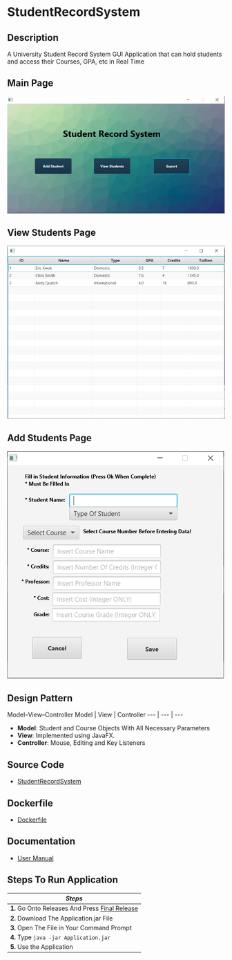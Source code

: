 # StudentRecordSystem

## Description
A University Student Record System GUI Application that can hold students and access their Courses, GPA, etc in Real Time
## Main Page
![Image description](https://github.com/erick576/StudentRecordSystem/blob/master/Images/MainPage.PNG)

## View Students Page
![Image description](https://github.com/erick576/StudentRecordSystem/blob/master/Images/ShowStudents.PNG)

## Add Students Page
![Image description](https://github.com/erick576/StudentRecordSystem/blob/master/Images/AddStudent.PNG)

## Design Pattern

Model–View–Controller
Model | View | Controller
--- | --- | ---

* **Model**: Student and Course Objects With All Necessary Parameters
* **View**: Implemented using JavaFX.
* **Controller**: Mouse, Editing and Key Listeners

## Source Code
- [StudentRecordSystem](https://github.com/erick576/StudentRecordSystem/tree/master/StudentRecordSystem/src)

## Dockerfile
- [Dockerfile](https://github.com/erick576/StudentRecordSystem/blob/master/Dockerfile)

## Documentation
* [User Manual](https://github.com/erick576/StudentRecordSystem/tree/master/Documentation)

## Steps To Run Application
| *Steps* |
|----|
|**1.** Go Onto Releases And Press [Final Release](https://github.com/erick576/StudentRecordSystem/releases/tag/vF)|
|**2.** Download The Application.jar File|
|**3.** Open The File in Your Command Prompt|
|**4.** Type ```java -jar Application.jar```|
|**5.** Use the Application|
